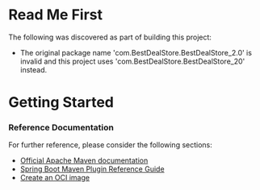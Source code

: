 # Read Me First
The following was discovered as part of building this project:

* The original package name 'com.BestDealStore.BestDealStore_2.0' is invalid and this project uses 'com.BestDealStore.BestDealStore_20' instead.

# Getting Started

### Reference Documentation
For further reference, please consider the following sections:

* [Official Apache Maven documentation](https://maven.apache.org/guides/index.html)
* [Spring Boot Maven Plugin Reference Guide](https://docs.spring.io/spring-boot/docs/2.3.4.RELEASE/maven-plugin/reference/html/)
* [Create an OCI image](https://docs.spring.io/spring-boot/docs/2.3.4.RELEASE/maven-plugin/reference/html/#build-image)

